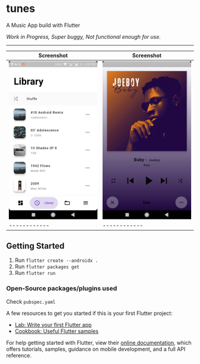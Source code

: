 # tunes

A Music App build with Flutter

_Work in Progress, Super buggy, Not functional enough for use._

---

| Screenshot   | Screenshot   |
| ------------ | ------------ |
| <img src="https://github.com/newtonmunene99/tunes/blob/master/Screenshot1.png"> | <img src="https://github.com/newtonmunene99/tunes/blob/master/Screenshot2.png"> |
| ------------ | ------------ |

## Getting Started

1. Run `flutter create --androidx .`
2. Run `flutter packages get`
3. Run `flutter run`

### Open-Source packages/plugins used

Check `pubspec.yaml`

A few resources to get you started if this is your first Flutter project:

- [Lab: Write your first Flutter app](https://flutter.dev/docs/get-started/codelab)
- [Cookbook: Useful Flutter samples](https://flutter.dev/docs/cookbook)

For help getting started with Flutter, view their
[online documentation](https://flutter.dev/docs), which offers tutorials,
samples, guidance on mobile development, and a full API reference.
